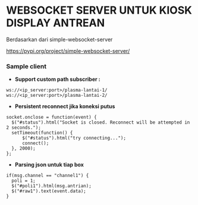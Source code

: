# WEBSOCKET SERVER UNTUK KIOSK DISPLAY ANTREAN

Berdasarkan dari simple-websocket-server

https://pypi.org/project/simple-websocket-server/

### Sample client
- **Support custom path subscriber :**
```
ws://<ip_server:port>/plasma-lantai-1/
ws://<ip_server:port>/plasma-lantai-2/
```
- **Persistent reconnect jika koneksi putus**
```
socket.onclose = function(event) {    
  $("#status").html("Socket is closed. Reconnect will be attempted in 2 seconds.");
  setTimeout(function() {
      $("#status").html("try connecting...");
      connect();
  }, 2000);
};
```
- **Parsing json untuk tiap box**
```
if(msg.channel == "channel1") {
  poli = 1;
  $("#poli1").html(msg.antrian);
  $("#raw1").text(event.data);
}
```
